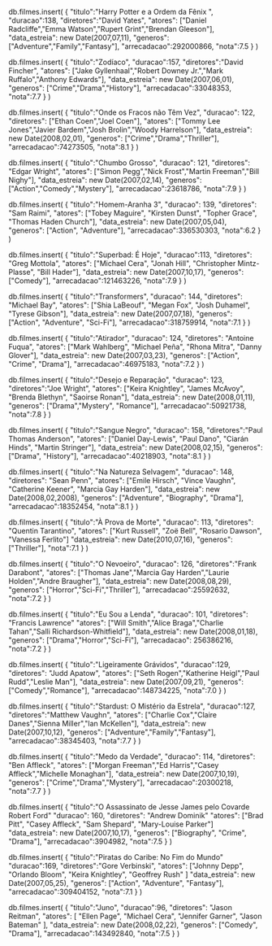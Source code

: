 db.filmes.insert(
{
"titulo":"Harry Potter e a Ordem da Fênix ",
"duracao":138,
"diretores":"David Yates",
"atores": ["Daniel Radcliffe","Emma Watson","Rupert Grint","Brendan Gleeson"],
"data_estreia": new Date(2007,07,11),
"generos": ["Adventure","Family","Fantasy"],
"arrecadacao":292000866,
"nota":7.5
}
)

db.filmes.insert(
{
"titulo":"Zodíaco",
"duracao":157, 
"diretores":"David Fincher", 
"atores": ["Jake Gyllenhaal","Robert Downey Jr.","Mark Ruffalo","Anthony Edwards"],
"data_estreia": new Date(2007,06,01),
"generos": ["Crime","Drama","History"],
"arrecadacao":33048353,
"nota":7.7
}
)


db.filmes.insert(
{
"titulo":"Onde os Fracos não Têm Vez",
"duracao": 122,
"diretores": ["Ethan Coen","Joel Coen"], 
"atores": ["Tommy Lee Jones","Javier Bardem","Josh Brolin","Woody Harrelson"],
"data_estreia": new Date(2008,02,01),
"generos": ["Crime","Drama","Thriller"],
"arrecadacao":74273505,
"nota":8.1
}
)


db.filmes.insert(
{
"titulo":"Chumbo Grosso",
"duracao": 121,
"diretores": "Edgar Wright",
"atores": ["Simon Pegg","Nick Frost","Martin Freeman","Bill Nighy"],
"data_estreia": new Date(2007,02,14),
"generos": ["Action","Comedy","Mystery"],
"arrecadacao":23618786,
"nota":7.9
}
)


db.filmes.insert(
{
"titulo":"Homem-Aranha 3",
"duracao": 139,
"diretores": "Sam Raimi", 
"atores": ["Tobey Maguire", "Kirsten Dunst", "Topher Grace", "Thomas Haden Church"],
"data_estreia": new Date(2007,05,04),
"generos": ["Action", "Adventure"],
"arrecadacao":336530303,
"nota":6.2
}
)


db.filmes.insert(
{
"titulo":"Superbad: É Hoje",
"duracao":113,
"diretores": "Greg Mottola",
"atores": ["Michael Cera", "Jonah Hill", "Christopher Mintz-Plasse", "Bill Hader"],
"data_estreia": new Date(2007,10,17),
"generos": ["Comedy"],
"arrecadacao":121463226,
"nota":7.9
}
)


db.filmes.insert(
{
"titulo":"Transformers",
"duracao": 144,
"diretores": "Michael Bay", 
"atores": ["Shia LaBeouf", "Megan Fox", "Josh Duhamel", "Tyrese Gibson"],
"data_estreia": new Date(2007,07,18),
"generos": ["Action", "Adventure", "Sci-Fi"],
"arrecadacao":318759914,
"nota":7.1
}
)


db.filmes.insert(
{
"titulo":"Atirador",
"duracao": 124,
"diretores": "Antoine Fuqua",
"atores": ["Mark Wahlberg", "Michael Peña", "Rhona Mitra", "Danny Glover"],
"data_estreia": new Date(2007,03,23),
"generos": ["Action", "Crime", "Drama"],
"arrecadacao":46975183,
"nota":7.2
}
)


db.filmes.insert(
{
"titulo":"Desejo e Reparação",
"duracao": 123,
"diretores":"Joe Wright",
"atores": ["Keira Knightley", "James McAvoy", "Brenda Blethyn", "Saoirse Ronan"],
"data_estreia": new Date(2008,01,11),
"generos": ["Drama","Mystery", "Romance"],
"arrecadacao":50921738,
"nota":7.8
}
)


db.filmes.insert(
{
"titulo":"Sangue Negro",
"duracao": 158,
"diretores":"Paul Thomas Anderson",
"atores": ["Daniel Day-Lewis", "Paul Dano", "Ciarán Hinds", "Martin Stringer"],
"data_estreia": new Date(2008,02,15),
"generos": ["Drama", "History"],
"arrecadacao":40218903,
"nota":8.1
}
)


db.filmes.insert(
{
"titulo":"Na Natureza Selvagem",
"duracao": 148,
"diretores": "Sean Penn",
"atores": ["Emile Hirsch", "Vince Vaughn", "Catherine Keener", "Marcia Gay Harden"],
"data_estreia": new Date(2008,02,2008),
"generos": ["Adventure", "Biography", "Drama"],
"arrecadacao":18352454,
"nota":8.1
}
)


db.filmes.insert(
{
"titulo":"À Prova de Morte",
"duracao": 113,
"diretores": "Quentin Tarantino",
"atores": ["Kurt Russell", "Zoë Bell", "Rosario Dawson", "Vanessa Ferlito"]
"data_estreia": new Date(2010,07,16),
"generos": ["Thriller"],
"nota":7.1
}
)


db.filmes.insert(
{
"titulo":"O Nevoeiro",
"duracao": 126,
"diretores":"Frank Darabont",
"atores": ["Thomas Jane","Marcia Gay Harden","Laurie Holden","Andre Braugher"],
"data_estreia": new Date(2008,08,29),
"generos": ["Horror","Sci-Fi","Thriller"],
"arrecadacao":25592632,
"nota":7.2
}
)


db.filmes.insert(
{
"titulo":"Eu Sou a Lenda",
"duracao": 101,
"diretores": "Francis Lawrence"
"atores": ["Will Smith","Alice Braga","Charlie Tahan","Salli Richardson-Whitfield"],
"data_estreia": new Date(2008,01,18),
"generos": ["Drama","Horror","Sci-Fi"],
"arrecadacao": 256386216,
"nota":7.2
}
)


db.filmes.insert(
{
"titulo":"Ligeiramente Grávidos",
"duracao":129,
"diretores": "Judd Apatow", 
"atores": ["Seth Rogen","Katherine Heigl","Paul Rudd","Leslie Man"],
"data_estreia": new Date(2007,09,21),
"generos": ["Comedy","Romance"],
"arrecadacao":148734225,
"nota":7.0
}
)


db.filmes.insert(
{
"titulo":"Stardust: O Mistério da Estrela",
"duracao":127,
"diretores":"Matthew Vaughn",
"atores": ["Charlie Cox","Claire Danes","Sienna Miller","Ian McKellen"],
"data_estreia": new Date(2007,10,12),
"generos": ["Adventure","Family","Fantasy"],
"arrecadacao":38345403,
"nota":7.7
}
)


db.filmes.insert(
{
"titulo":"Medo da Verdade",
"duracao": 114,
"diretores": "Ben Affleck",
"atores": ["Morgan Freeman","Ed Harris","Casey Affleck","Michelle Monaghan"],
"data_estreia": new Date(2007,10,19),
"generos": ["Crime","Drama","Mystery"],
"arrecadacao":20300218,
"nota":7.7
}
)


db.filmes.insert(
{
"titulo":"O Assassinato de Jesse James pelo Covarde Robert Ford"
"duracao": 160,
"diretores": "Andrew Dominik"
"atores": ["Brad Pitt", "Casey Affleck", "Sam Shepard", "Mary-Louise Parker"]
"data_estreia": new Date(2007,10,17),
"generos": ["Biography", "Crime", "Drama"],
"arrecadacao":3904982,
"nota":7.5
}
)


db.filmes.insert(
{
"titulo":"Piratas do Caribe: No Fim do Mundo"
"duracao":169,
"diretores":"Gore Verbinski",
"atores": ["Johnny Depp", "Orlando Bloom", "Keira Knightley", "Geoffrey Rush" ]
"data_estreia": new Date(2007,05,25),
"generos": ["Action", "Adventure", "Fantasy"],
"arrecadacao":309404152,
"nota":7.1
}
)


db.filmes.insert(
{
"titulo":"Juno",
"duracao":96,
"diretores": "Jason Reitman",
"atores": [ "Ellen Page", "Michael Cera", "Jennifer Garner", "Jason Bateman" ],
"data_estreia": new Date(2008,02,22),
"generos": ["Comedy", "Drama"],
"arrecadacao":143492840,
"nota":7.5
}
)